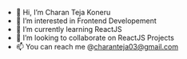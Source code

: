 - 👋 Hi, I’m Charan Teja Koneru
- 👀 I’m interested in Frontend Developement
- 🌱 I’m currently learning ReactJS
- 💞️ I’m looking to collaborate on ReactJS Projects
- 📫 You can reach me @charanteja03@gmail.com

